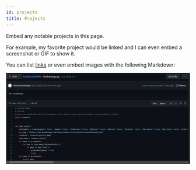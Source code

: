 ```yaml
---
id: projects
title: Projects
---
```


Embed any notable projects in this page.

For example, my favorite project would be linked and I can even embed
a screenshot or GIF to show it.

You can list [links](https://github.com/PatrickSmithEagle/DuckDuckGoAPI)
or even embed images with the following Markdown:

![DuckDuckGoAPI](assets/project_pic.png)
